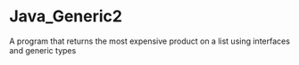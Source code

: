 # Java_Generic2
A program that returns the most expensive product on a list using interfaces and generic types
